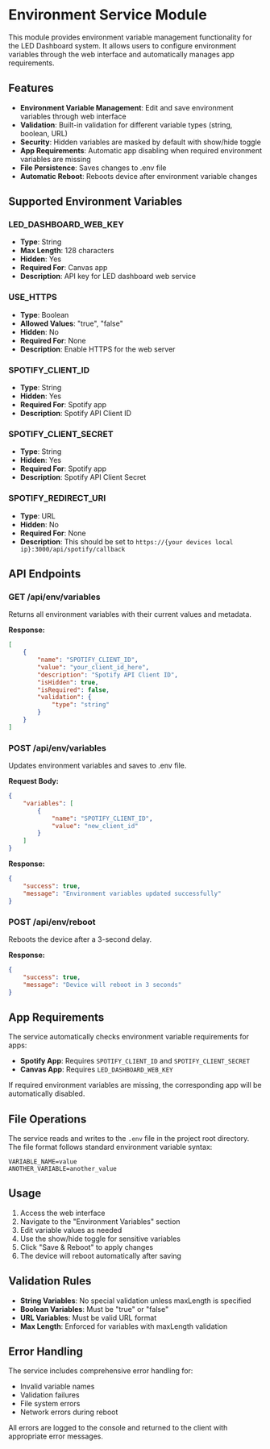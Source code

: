 # Environment Service Module

This module provides environment variable management functionality for the LED Dashboard system. It allows users to configure environment variables through the web interface and automatically manages app requirements.

## Features

- **Environment Variable Management**: Edit and save environment variables through web interface
- **Validation**: Built-in validation for different variable types (string, boolean, URL)
- **Security**: Hidden variables are masked by default with show/hide toggle
- **App Requirements**: Automatic app disabling when required environment variables are missing
- **File Persistence**: Saves changes to .env file
- **Automatic Reboot**: Reboots device after environment variable changes

## Supported Environment Variables

### LED_DASHBOARD_WEB_KEY

- **Type**: String
- **Max Length**: 128 characters
- **Hidden**: Yes
- **Required For**: Canvas app
- **Description**: API key for LED dashboard web service

### USE_HTTPS

- **Type**: Boolean
- **Allowed Values**: "true", "false"
- **Hidden**: No
- **Required For**: None
- **Description**: Enable HTTPS for the web server

### SPOTIFY_CLIENT_ID

- **Type**: String
- **Hidden**: Yes
- **Required For**: Spotify app
- **Description**: Spotify API Client ID

### SPOTIFY_CLIENT_SECRET

- **Type**: String
- **Hidden**: Yes
- **Required For**: Spotify app
- **Description**: Spotify API Client Secret

### SPOTIFY_REDIRECT_URI

- **Type**: URL
- **Hidden**: No
- **Required For**: None
- **Description**: This should be set to `https://{your devices local ip}:3000/api/spotify/callback`

## API Endpoints

### GET /api/env/variables

Returns all environment variables with their current values and metadata.

**Response:**

```json
[
    {
        "name": "SPOTIFY_CLIENT_ID",
        "value": "your_client_id_here",
        "description": "Spotify API Client ID",
        "isHidden": true,
        "isRequired": false,
        "validation": {
            "type": "string"
        }
    }
]
```

### POST /api/env/variables

Updates environment variables and saves to .env file.

**Request Body:**

```json
{
    "variables": [
        {
            "name": "SPOTIFY_CLIENT_ID",
            "value": "new_client_id"
        }
    ]
}
```

**Response:**

```json
{
    "success": true,
    "message": "Environment variables updated successfully"
}
```

### POST /api/env/reboot

Reboots the device after a 3-second delay.

**Response:**

```json
{
    "success": true,
    "message": "Device will reboot in 3 seconds"
}
```

## App Requirements

The service automatically checks environment variable requirements for apps:

- **Spotify App**: Requires `SPOTIFY_CLIENT_ID` and `SPOTIFY_CLIENT_SECRET`
- **Canvas App**: Requires `LED_DASHBOARD_WEB_KEY`

If required environment variables are missing, the corresponding app will be automatically disabled.

## File Operations

The service reads and writes to the `.env` file in the project root directory. The file format follows standard environment variable syntax:

```
VARIABLE_NAME=value
ANOTHER_VARIABLE=another_value
```

## Usage

1. Access the web interface
2. Navigate to the "Environment Variables" section
3. Edit variable values as needed
4. Use the show/hide toggle for sensitive variables
5. Click "Save & Reboot" to apply changes
6. The device will reboot automatically after saving

## Validation Rules

- **String Variables**: No special validation unless maxLength is specified
- **Boolean Variables**: Must be "true" or "false"
- **URL Variables**: Must be valid URL format
- **Max Length**: Enforced for variables with maxLength validation

## Error Handling

The service includes comprehensive error handling for:

- Invalid variable names
- Validation failures
- File system errors
- Network errors during reboot

All errors are logged to the console and returned to the client with appropriate error messages.
